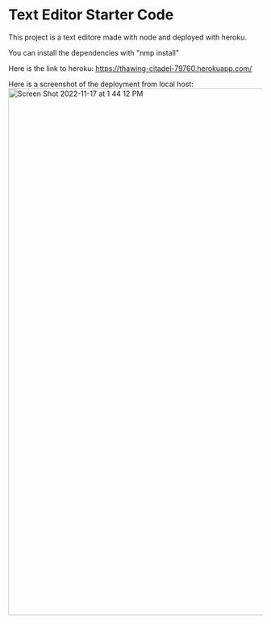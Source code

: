 # Text Editor Starter Code


This project is a text editore made with node and deployed with heroku.  

You can install the dependencies with "nmp install"

Here is the link to heroku: https://thawing-citadel-79760.herokuapp.com/ 

Here is a screenshot of the deployment from local host: <img width="1046" alt="Screen Shot 2022-11-17 at 1 44 12 PM" src="https://user-images.githubusercontent.com/107014086/202532078-c2b9c599-9c3c-4732-80b8-539341a0cbd1.png">

